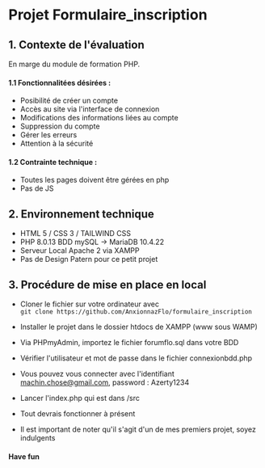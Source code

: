# Projet Formulaire_inscription

## 1. Contexte de l'évaluation 

En marge du module de formation PHP. 
 

#### 1.1 Fonctionnalitées désirées :

- Posibilité de créer un compte
- Accès au site via l'interface de connexion
- Modifications des informations liées au compte
- Suppression du compte
- Gérer les erreurs
- Attention à la sécurité

#### 1.2 Contrainte technique : 

- Toutes les pages doivent être gérées en php  
- Pas de JS  

## 2. Environnement technique

- HTML 5 / CSS 3 / TAILWIND CSS
- PHP 8.0.13 BDD mySQL -> MariaDB 10.4.22
- Serveur Local Apache 2 via XAMPP
- Pas de Design Patern pour ce petit projet


## 3. Procédure de mise en place en local

- Cloner le fichier sur votre ordinateur avec  
  `git clone https://github.com/AnxionnazFlo/formulaire_inscription`  

- Installer le projet dans le dossier htdocs de XAMPP (www sous WAMP)  

- Via PHPmyAdmin, importez le fichier forumflo.sql dans votre BDD  

- Vérifier l'utilisateur et mot de passe dans le fichier connexionbdd.php  

- Vous pouvez vous connecter avec l'identifiant machin.chose@gmail.com, password : Azerty1234 

- Lancer l'index.php qui est dans /src  

- Tout devrais fonctionner à présent

- Il est important de noter qu'il s'agit d'un de mes premiers projet, soyez indulgents

#### Have fun



 




